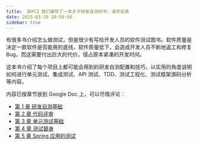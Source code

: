 ```yaml
---
title: 【RFC】我们编写了一本关于研发自测的书，请求反馈
date: 2023-03-10 20:59:58
sidebar: true
---
```


有很多书介绍怎么做测试，但是很少有写给开发人员的软件测试图书。软件质量是决定一款软件是否能用的底线，软件质量低下，会造成开发人员不断地返工和修复 Bug，而这需要付出巨大的代价，侵占原本紧凑的开发时间。

这本书介绍了每个项目上都可能会用到的研发自测配置和技巧，以实用的角度说明如何进行单元测试、集成测试、API 测试、TDD、测试工程化、测试框架源码分析等内容。

内容已按章节放到 Google Doc 上，可以尽情评论：

- [第 1 章 研发自测基础](https://docs.google.com/document/d/1GFaQErHaobCgp_2E_-8GQNM-qooce50P/edit?usp=share_link&ouid=116453960691325024784&rtpof=true&sd=true)
- [第 2 章 代码评审](https://docs.google.com/document/d/1pIZmhiXrY6gQoTyOdHsLj-z8cGyflKt2/edit?usp=share_link&ouid=116453960691325024784&rtpof=true&sd=true)
- [第 3 章 单元测试基础](https://docs.google.com/document/d/15lsfJkg-CP5z70C9Ts6GzFT_Eoe4pO0o/edit?usp=share_link&ouid=116453960691325024784&rtpof=true&sd=true)
- [第 4 章 测试替身](https://docs.google.com/document/d/1yKyJfa6ecJcsB7k5Yus1iLUW-Nc4AGno/edit?usp=share_link&ouid=116453960691325024784&rtpof=true&sd=true)
- [第 5 章 Spring 应用的测试](https://docs.google.com/document/d/1Bbcs4dAMuqxlRdJN66JkMTM8fXA8D6cW/edit?usp=share_link&ouid=116453960691325024784&rtpof=true&sd=true)






